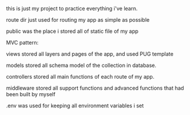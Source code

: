 this is just my project to practice everything i've learn.

route dir just used for routing my app as simple as possible

public was the place i stored all of static file of my app

MVC pattern:

views stored all layers and pages of the app, and used PUG template

models stored all schema model of the collection in database. 

controllers stored all main functions of each route of my app.

middleware stored all support functions and advanced functions that had been built by myself

.env was used for keeping all environment variables i set